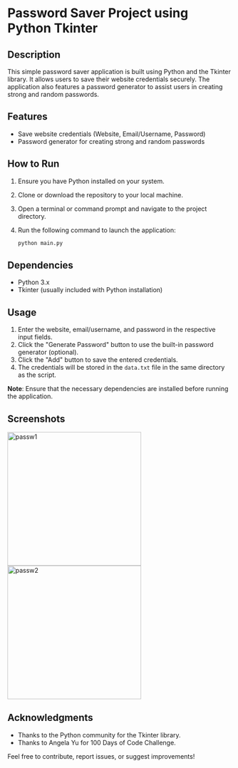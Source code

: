 # Password Saver Project using Python Tkinter

## Description
This simple password saver application is built using Python and the Tkinter library. It allows users to save their website credentials securely. The application also features a password generator to assist users in creating strong and random passwords.

## Features
- Save website credentials (Website, Email/Username, Password)
- Password generator for creating strong and random passwords

## How to Run
1. Ensure you have Python installed on your system.
2. Clone or download the repository to your local machine.
3. Open a terminal or command prompt and navigate to the project directory.
4. Run the following command to launch the application:

    ```bash
    python main.py
    ```

## Dependencies
- Python 3.x
- Tkinter (usually included with Python installation)

## Usage
1. Enter the website, email/username, and password in the respective input fields.
2. Click the "Generate Password" button to use the built-in password generator (optional).
3. Click the "Add" button to save the entered credentials.
4. The credentials will be stored in the `data.txt` file in the same directory as the script.

**Note**: Ensure that the necessary dependencies are installed before running the application.

## Screenshots
<img width="300" alt="passw1" src="https://github.com/akhmadmamirov/password-manager/assets/105142060/3cbc5ce9-922e-4ad3-bd26-4e0c972b714c">
<img width="300" alt="passw2" src="https://github.com/akhmadmamirov/password-manager/assets/105142060/b6be375b-91be-4256-99cf-62208d36f9fa">


## Acknowledgments
- Thanks to the Python community for the Tkinter library.
- Thanks to Angela Yu for 100 Days of Code Challenge.

Feel free to contribute, report issues, or suggest improvements!
